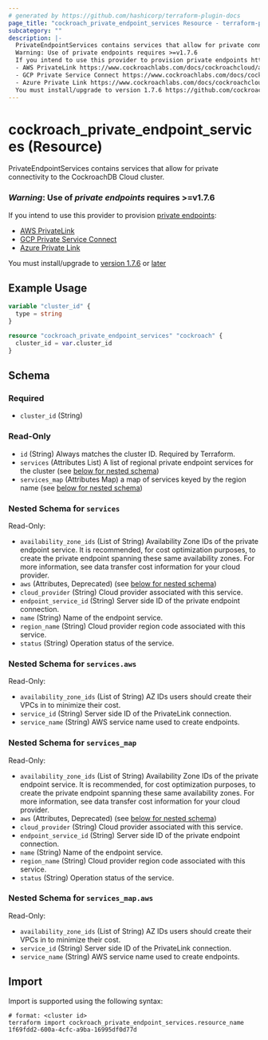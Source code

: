 ```yaml
---
# generated by https://github.com/hashicorp/terraform-plugin-docs
page_title: "cockroach_private_endpoint_services Resource - terraform-provider-cockroach"
subcategory: ""
description: |-
  PrivateEndpointServices contains services that allow for private connectivity to the CockroachDB Cloud cluster.
  Warning: Use of private endpoints requires >=v1.7.6
  If you intend to use this provider to provision private endpoints https://github.com/cockroachdb/terraform-provider-cockroach/blob/main/docs/resources/private_endpoint_connection.md:
  - AWS PrivateLink https://www.cockroachlabs.com/docs/cockroachcloud/aws-privatelink
  - GCP Private Service Connect https://www.cockroachlabs.com/docs/cockroachcloud/connect-to-your-cluster#gcp-private-service-connect
  - Azure Private Link https://www.cockroachlabs.com/docs/cockroachcloud/cockroachdb-dedicated-on-azure
  You must install/upgrade to version 1.7.6 https://github.com/cockroachdb/terraform-provider-cockroach/releases/tag/v1.7.6 or later https://registry.terraform.io/providers/cockroachdb/cockroach/latest
---
```


# cockroach_private_endpoint_services (Resource)

PrivateEndpointServices contains services that allow for private connectivity to the CockroachDB Cloud cluster.
	
### _Warning_: Use of *private endpoints* requires >=v1.7.6
If you intend to use this provider to provision [private endpoints](https://github.com/cockroachdb/terraform-provider-cockroach/blob/main/docs/resources/private_endpoint_connection.md):
- [AWS PrivateLink](https://www.cockroachlabs.com/docs/cockroachcloud/aws-privatelink)
- [GCP Private Service Connect](https://www.cockroachlabs.com/docs/cockroachcloud/connect-to-your-cluster#gcp-private-service-connect)
- [Azure Private Link](https://www.cockroachlabs.com/docs/cockroachcloud/cockroachdb-dedicated-on-azure)
	
You must install/upgrade to [version 1.7.6](https://github.com/cockroachdb/terraform-provider-cockroach/releases/tag/v1.7.6) or [later](https://registry.terraform.io/providers/cockroachdb/cockroach/latest)

## Example Usage

```terraform
variable "cluster_id" {
  type = string
}

resource "cockroach_private_endpoint_services" "cockroach" {
  cluster_id = var.cluster_id
}
```

<!-- schema generated by tfplugindocs -->
## Schema

### Required

- `cluster_id` (String)

### Read-Only

- `id` (String) Always matches the cluster ID. Required by Terraform.
- `services` (Attributes List) A list of regional private endpoint services for the cluster (see [below for nested schema](#nestedatt--services))
- `services_map` (Attributes Map) a map of services keyed by the region name (see [below for nested schema](#nestedatt--services_map))

<a id="nestedatt--services"></a>
### Nested Schema for `services`

Read-Only:

- `availability_zone_ids` (List of String) Availability Zone IDs of the private endpoint service. It is recommended, for cost optimization purposes, to create the private endpoint spanning these same availability zones. For more information, see data transfer cost information for your cloud provider.
- `aws` (Attributes, Deprecated) (see [below for nested schema](#nestedatt--services--aws))
- `cloud_provider` (String) Cloud provider associated with this service.
- `endpoint_service_id` (String) Server side ID of the private endpoint connection.
- `name` (String) Name of the endpoint service.
- `region_name` (String) Cloud provider region code associated with this service.
- `status` (String) Operation status of the service.

<a id="nestedatt--services--aws"></a>
### Nested Schema for `services.aws`

Read-Only:

- `availability_zone_ids` (List of String) AZ IDs users should create their VPCs in to minimize their cost.
- `service_id` (String) Server side ID of the PrivateLink connection.
- `service_name` (String) AWS service name used to create endpoints.



<a id="nestedatt--services_map"></a>
### Nested Schema for `services_map`

Read-Only:

- `availability_zone_ids` (List of String) Availability Zone IDs of the private endpoint service. It is recommended, for cost optimization purposes, to create the private endpoint spanning these same availability zones. For more information, see data transfer cost information for your cloud provider.
- `aws` (Attributes, Deprecated) (see [below for nested schema](#nestedatt--services_map--aws))
- `cloud_provider` (String) Cloud provider associated with this service.
- `endpoint_service_id` (String) Server side ID of the private endpoint connection.
- `name` (String) Name of the endpoint service.
- `region_name` (String) Cloud provider region code associated with this service.
- `status` (String) Operation status of the service.

<a id="nestedatt--services_map--aws"></a>
### Nested Schema for `services_map.aws`

Read-Only:

- `availability_zone_ids` (List of String) AZ IDs users should create their VPCs in to minimize their cost.
- `service_id` (String) Server side ID of the PrivateLink connection.
- `service_name` (String) AWS service name used to create endpoints.

## Import

Import is supported using the following syntax:

```shell
# format: <cluster id>
terraform import cockroach_private_endpoint_services.resource_name 1f69fdd2-600a-4cfc-a9ba-16995df0d77d
```
